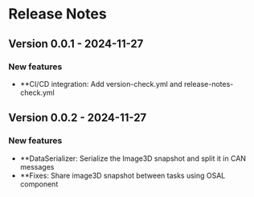 # Release Notes

## Version 0.0.1 - 2024-11-27

###  New features
- **CI/CD integration: Add version-check.yml and release-notes-check.yml

## Version 0.0.2 - 2024-11-27

###  New features
- **DataSerializer: Serialize the Image3D snapshot and split it in CAN messages
- **Fixes: Share image3D snapshot between tasks using OSAL component

